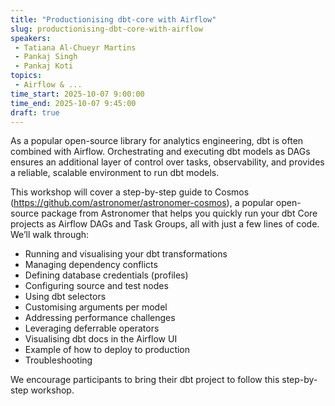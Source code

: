 ```yaml
---
title: "Productionising dbt-core with Airflow"
slug: productionising-dbt-core-with-airflow
speakers:
 - Tatiana Al-Chueyr Martins
 - Pankaj Singh
 - Pankaj Koti
topics:
 - Airflow & ...
time_start: 2025-10-07 9:00:00
time_end: 2025-10-07 9:45:00
draft: true
---
```


As a popular open-source library for analytics engineering, dbt is often combined with Airflow. Orchestrating and executing dbt models as DAGs ensures an additional layer of control over tasks, observability, and provides a reliable, scalable environment to run dbt models. 

This workshop will cover a step-by-step guide to Cosmos (https://github.com/astronomer/astronomer-cosmos), a popular open-source package from Astronomer that helps you quickly run your dbt Core projects as Airflow DAGs and Task Groups, all with just a few lines of code. We’ll walk through:

* Running and visualising your dbt transformations
* Managing dependency conflicts
* Defining database credentials (profiles)
* Configuring source and test nodes
* Using dbt selectors
* Customising arguments per model
* Addressing performance challenges
* Leveraging deferrable operators
* Visualising dbt docs in the Airflow UI
* Example of how to deploy to production
* Troubleshooting

We encourage participants to bring their dbt project to follow this step-by-step workshop.
